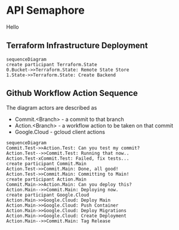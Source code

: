 # API Semaphore

Hello

## Terraform Infrastructure Deployment

```mermaid
sequenceDiagram
create participant Terraform.State
0.Bucket->>Terraform.State: Remote State Store
1.State->>Terraform.State: Create Backend
```

## Github Workflow Action Sequence

The diagram actors are described as

- Commit.\<Branch\> - a commit to that branch
- Action.\<Branch\> - a workflow action to be taken on that commit
- Google.Cloud - gcloud client actions

```mermaid
sequenceDiagram
Commit.Test->>Action.Test: Can you test my commit?
Action.Test-->>Commit.Test: Running that now..
Action.Test-xCommit.Test: Failed, fix tests...
create participant Commit.Main
Action.Test->>Commit.Main: Done, all good!
Action.Test->>Commit.Main: Committing to Main!
create participant Action.Main
Commit.Main->>Action.Main: Can you deploy this?
Action.Main-->>Commit.Main: Deploying now.
create participant Google.Cloud
Action.Main->>Google.Cloud: Deploy Main
Action.Main->>Google.Cloud: Push Container
Action.Main->>Google.Cloud: Deploy Migrations
Action.Main->>Google.Cloud: Create Deployment
Action.Main-->>Commit.Main: Tag Release
```
